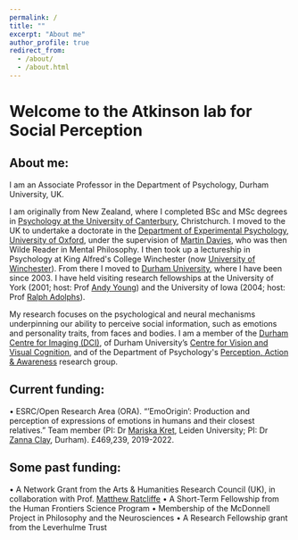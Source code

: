 ```yaml
---
permalink: /
title: ""
excerpt: "About me"
author_profile: true
redirect_from: 
  - /about/
  - /about.html
---
```


# Welcome to the Atkinson lab for Social Perception

## About me:
I am an Associate Professor in the Department of Psychology, Durham University, UK.

I am originally from New Zealand, where I completed BSc and MSc degrees in [Psychology at the University of Canterbury](https://www.canterbury.ac.nz/science/schools-and-departments/psychology/), Christchurch. I moved to the UK to undertake a doctorate in the [Department of Experimental Psychology, University of Oxford](https://www.psy.ox.ac.uk/), under the supervision of [Martin Davies](http://www.mkdavies.net/Martin_Davies/Home.html), who was then Wilde Reader in Mental Philosophy. I then took up a lectureship in Psychology at King Alfred's College Winchester (now [University of Winchester](https://www.winchester.ac.uk/)). From there I moved to [Durham University](https://www.dur.ac.uk/), where I have been since 2003. I have held visiting research fellowships at the University of York (2001; host: Prof [Andy Young](https://www.york.ac.uk/psychology/staff/academicstaff/awy1/)) and the University of Iowa (2004; host: Prof [Ralph Adolphs](http://emotion.caltech.edu/)).

My research focuses on the psychological and neural mechanisms underpinning our ability to perceive social information, such as emotions and personality traits, from faces and bodies. I am a member of the [Durham Centre for Imaging (DCI)](https://www.dur.ac.uk/psychology/research/dci/), of Durham University’s [Centre for Vision and Visual Cognition](https://www.dur.ac.uk/cvvc/), and of the Department of Psychology's [Perception, Action & Awareness](https://www.dur.ac.uk/psychology/research/paa/) research group.

## Current funding:
•	ESRC/Open Research Area (ORA). “’EmoOrigin’: Production and perception of expressions of emotions in humans and their closest relatives.” Team member (PI: Dr [Mariska Kret](https://www.universiteitleiden.nl/en/staffmembers/mariska-kret#tab-1), Leiden University; PI: Dr [Zanna Clay](https://www.dur.ac.uk/psychology/staff/profile/?id=16059), Durham). £469,239, 2019-2022.

## Some past funding:
•	A Network Grant from the Arts & Humanities Research Council (UK), in collaboration with Prof. [Matthew Ratcliffe](https://www.york.ac.uk/philosophy/staff/ratcliffe-matthew/)
•	A Short-Term Fellowship from the Human Frontiers Science Program
•	Membership of the McDonnell Project in Philosophy and the Neurosciences
• A Research Fellowship grant from the Leverhulme Trust
